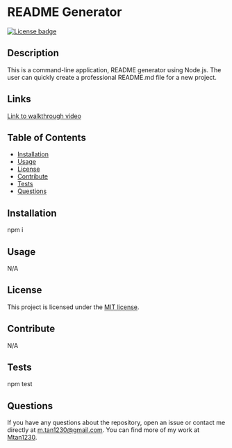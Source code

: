 # README Generator  

[![License badge](https://img.shields.io/badge/liscense-MIT-blue)](./LICENSE)  

## Description  

This is a command-line application, README generator using Node.js. The user can quickly create a professional README.md file for a new project.  

## Links

[Link to walkthrough video](https://drive.google.com/file/d/1hgOj8-Hgqne70_QzB72VphnXsebOXu2i/view)

## Table of Contents  
- [Installation](#installation)
- [Usage](#usage)
- [License](#license)
- [Contribute](#contribute)
- [Tests](#tests)
- [Questions](#questions)  

## Installation  

npm i  

## Usage  

N/A  

## License  

This project is licensed under the [MIT license](LICENSE).  

## Contribute  

N/A  

## Tests  

npm test  

## Questions  

If you have any questions about the repository, open an issue or contact me directly at [m.tan1230@gmail.com](mailto:m.tan1230@gmail.com). You can find more of my work at [Mtan1230](https://github.com/Mtan1230).
